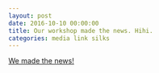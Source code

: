 ```yaml
---
layout: post
date: 2016-10-10 00:00:00
title: Our workshop made the news. Hihi.
categories: media link silks
---
```


[We made the news!](http://www.schwarzwaelder-bote.de/inhalt.oberndorf-a-n-tanz-in-der-luft.57b1e9d8-554e-4450-9553-4cbd45e2e54a.html)
